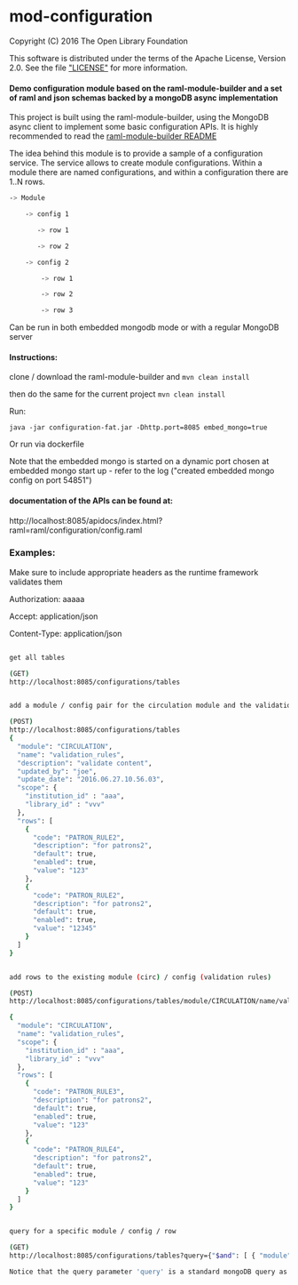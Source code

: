 # mod-configuration


Copyright (C) 2016 The Open Library Foundation

This software is distributed under the terms of the Apache License, Version 2.0. See the file ["LICENSE"](https://github.com/folio-org/mod-configuration/blob/master/LICENSE) for more information.


#### Demo configuration module based on the raml-module-builder and a set of raml and json schemas backed by a mongoDB async implementation

This project is built using the raml-module-builder, using the MongoDB async client to implement some basic configuration APIs. It is highly recommended to read the [raml-module-builder README](https://github.com/folio-org/raml-module-builder/blob/master/README.md)

The idea behind this module is to provide a sample of a configuration service. The service allows to create module configurations. Within a module there are named configurations, and within a configuration there are 1..N rows.

```sh
-> Module

    -> config 1

       -> row 1

       -> row 2

    -> config 2

        -> row 1

        -> row 2

        -> row 3

```


Can be run in both embedded mongodb mode or with a regular MongoDB server

#### Instructions:

clone / download the raml-module-builder and `mvn clean install`

then do the same for the current project `mvn clean install`

Run:

`java -jar configuration-fat.jar -Dhttp.port=8085 embed_mongo=true`


Or run via dockerfile

Note that the embedded mongo is started on a dynamic port chosen at embedded mongo start up - refer to the log ("created embedded mongo config on port 54851")


#### documentation of the APIs can be found at:

http://localhost:8085/apidocs/index.html?raml=raml/configuration/config.raml

### Examples:

Make sure to include appropriate headers as the runtime framework validates them

Authorization: aaaaa

Accept: application/json

Content-Type: application/json

```sh

get all tables

(GET)
http://localhost:8085/configurations/tables


add a module / config pair for the circulation module and the validation rules configuration, along with 2 rows

(POST)
http://localhost:8085/configurations/tables
{
  "module": "CIRCULATION",
  "name": "validation_rules",
  "description": "validate content",
  "updated_by": "joe",
  "update_date": "2016.06.27.10.56.03",
  "scope": {
    "institution_id" : "aaa",
    "library_id" : "vvv"
  },
  "rows": [
    {
      "code": "PATRON_RULE2",
      "description": "for patrons2",
      "default": true,
      "enabled": true,
      "value": "123"
    },
    {
      "code": "PATRON_RULE2",
      "description": "for patrons2",
      "default": true,
      "enabled": true,
      "value": "12345"
    }
  ]
}


add rows to the existing module (circ) / config (validation rules)

(POST)
http://localhost:8085/configurations/tables/module/CIRCULATION/name/validation_rules

{
  "module": "CIRCULATION",
  "name": "validation_rules",
  "scope": {
    "institution_id" : "aaa",
    "library_id" : "vvv"
  },
  "rows": [
    {
      "code": "PATRON_RULE3",
      "description": "for patrons2",
      "default": true,
      "enabled": true,
      "value": "123"
    },
    {
      "code": "PATRON_RULE4",
      "description": "for patrons2",
      "default": true,
      "enabled": true,
      "value": "123"
    }
  ]
}


query for a specific module / config / row

(GET)
http://localhost:8085/configurations/tables?query={"$and": [ { "module": "CIRCULATION"}, { "name": "validation_rules"}, { "rows.code": { "$all": [ "PATRON_RULE" ] } }]}

Notice that the query parameter 'query' is a standard mongoDB query as the configuration module is mongoDB based.

```


